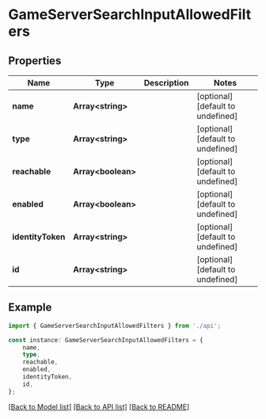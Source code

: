 # GameServerSearchInputAllowedFilters


## Properties

Name | Type | Description | Notes
------------ | ------------- | ------------- | -------------
**name** | **Array&lt;string&gt;** |  | [optional] [default to undefined]
**type** | **Array&lt;string&gt;** |  | [optional] [default to undefined]
**reachable** | **Array&lt;boolean&gt;** |  | [optional] [default to undefined]
**enabled** | **Array&lt;boolean&gt;** |  | [optional] [default to undefined]
**identityToken** | **Array&lt;string&gt;** |  | [optional] [default to undefined]
**id** | **Array&lt;string&gt;** |  | [optional] [default to undefined]

## Example

```typescript
import { GameServerSearchInputAllowedFilters } from './api';

const instance: GameServerSearchInputAllowedFilters = {
    name,
    type,
    reachable,
    enabled,
    identityToken,
    id,
};
```

[[Back to Model list]](../README.md#documentation-for-models) [[Back to API list]](../README.md#documentation-for-api-endpoints) [[Back to README]](../README.md)
